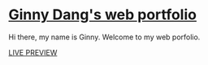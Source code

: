 # [Ginny Dang's web portfolio](http://ginny100.github.io/)

Hi there, my name is Ginny.
Welcome to my web porfolio.

[LIVE PREVIEW](https://ginny100.github.io/)